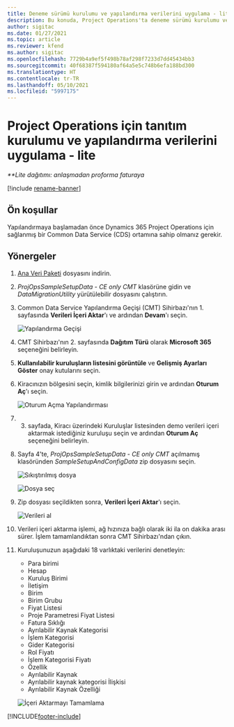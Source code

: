 ```yaml
---
title: Deneme sürümü kurulumu ve yapılandırma verilerini uygulama - lite
description: Bu konuda, Project Operations'ta deneme sürümü kurulumu ve yapılandırma verilerini uygulama hakkında bilgiler sağlanmaktadır.
author: sigitac
ms.date: 01/27/2021
ms.topic: article
ms.reviewer: kfend
ms.author: sigitac
ms.openlocfilehash: 7729b4a9ef5f498b78af298f7233d7dd45434bb3
ms.sourcegitcommit: 40f68387f594180af64a5e5c748b6efa188bd300
ms.translationtype: HT
ms.contentlocale: tr-TR
ms.lasthandoff: 05/10/2021
ms.locfileid: "5997175"
---
```

# <a name="apply-demo-setup-and-configuration-data-for-project-operations---lite"></a>Project Operations için tanıtım kurulumu ve yapılandırma verilerini uygulama - lite 

_**Lite dağıtımı: anlaşmadan proforma faturaya_

[!include [rename-banner](~/includes/cc-data-platform-banner.md)]

## <a name="prerequisites"></a>Ön koşullar

Yapılandırmaya başlamadan önce Dynamics 365 Project Operations için sağlanmış bir Common Data Service (CDS) ortamına sahip olmanız gerekir.


## <a name="instructions"></a>Yönergeler

1. [Ana Veri Paketi](https://download.microsoft.com/download/3/4/1/341bf279-a64f-4baa-af31-ce624859b518/ProjOpsSampleSetupData-%20CE%20only.zip) dosyasını indirin. 
2. *ProjOpsSampleSetupData - CE only CMT* klasörüne gidin ve *DataMigrationUtility* yürütülebilir dosyasını çalıştırın.
3. Common Data Service Yapılandırma Geçişi (CMT) Sihirbazı'nın 1. sayfasında **Verileri İçeri Aktar**'ı ve ardından **Devam**'ı seçin.

    ![Yapılandırma Geçişi](./media/1ConfigurationMigration.png)

4. CMT Sihirbazı'nın 2. sayfasında **Dağıtım Türü** olarak **Microsoft 365** seçeneğini belirleyin.
5. **Kullanılabilir kuruluşların listesini görüntüle** ve **Gelişmiş Ayarları Göster** onay kutularını seçin.
6. Kiracınızın bölgesini seçin, kimlik bilgilerinizi girin ve ardından **Oturum Aç**'ı seçin.

   ![Oturum Açma Yapılandırması](./media/2ConfigurationSignin.png)

7. 3. sayfada, Kiracı üzerindeki Kuruluşlar listesinden demo verileri içeri aktarmak istediğiniz kuruluşu seçin ve ardından **Oturum Aç** seçeneğini belirleyin.
8. Sayfa 4'te, *ProjOpsSampleSetupData - CE only CMT* açılmamış klasöründen *SampleSetupAndConfigData* zip dosyasını seçin.

   ![Sıkıştırılmış dosya](./media/3ZipFile.png)

   ![Dosya seç](./media/4SelectAFile.png)

9. Zip dosyası seçildikten sonra, **Verileri İçeri Aktar**'ı seçin.

   ![Verileri al](./media/5ImportData.png)

10. Verileri içeri aktarma işlemi, ağ hızınıza bağlı olarak iki ila on dakika arası sürer. İşlem tamamlandıktan sonra CMT Sihirbazı'ndan çıkın. 
11. Kuruluşunuzun aşağıdaki 18 varlıktaki verilerini denetleyin:

    -   Para birimi
    -   Hesap
    -   Kuruluş Birimi
    -   İletişim
    -   Birim
    -   Birim Grubu
    -   Fiyat Listesi
    -   Proje Parametresi Fiyat Listesi 
    -   Fatura Sıklığı
    -   Ayrılabilir Kaynak Kategorisi
    -   İşlem Kategorisi
    -   Gider Kategorisi
    -   Rol Fiyatı
    -   İşlem Kategorisi Fiyatı
    -   Özellik
    -   Ayrılabilir Kaynak
    -   Ayrılabilir kaynak kategorisi İlişkisi
    -   Ayrılabilir Kaynak Özelliği

    ![İçeri Aktarmayı Tamamlama](./media/6CompleteImport.png)


[!INCLUDE[footer-include](../includes/footer-banner.md)]
